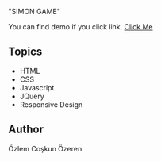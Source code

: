 "SIMON GAME" 

You can find demo if you click link.
[Click Me](https://ozlemozeren.github.io/Simon-game/)

## Topics
- HTML
- CSS
- Javascript
- JQuery
- Responsive Design


## Author

Özlem Coşkun Özeren



